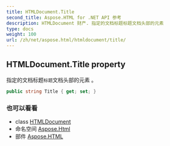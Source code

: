 ```yaml
---
title: HTMLDocument.Title
second_title: Aspose.HTML for .NET API 参考
description: HTMLDocument 财产. 指定的文档标题标题文档头部的元素 
type: docs
weight: 100
url: /zh/net/aspose.html/htmldocument/title/
---
```

## HTMLDocument.Title property

指定的文档标题`标题`文档头部的元素 。

```csharp
public string Title { get; set; }
```

### 也可以看看

* class [HTMLDocument](../)
* 命名空间 [Aspose.Html](../../htmldocument/)
* 部件 [Aspose.HTML](../../../)


